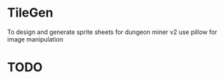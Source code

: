 # TileGen
To design and generate sprite sheets for dungeon miner v2
use pillow for image manipulation

# TODO
